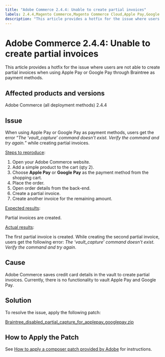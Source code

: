 ```yaml
---
title: "Adobe Commerce 2.4.4: Unable to create partial invoices"
labels: 2.4.4,Magento Commerce,Magento Commerce Cloud,Apple Pay,Google Pay,invoice,error,patches,troubleshooting,Adobe Commerce,cloud infrastructure,on-premises,vault capture
description: "This article provides a hotfix for the issue where users are not able to create partial invoices when using Apple Pay or Google Pay through Braintree as payment methods."
---
```


# Adobe Commerce 2.4.4: Unable to create partial invoices

This article provides a hotfix for the issue where users are not able to create partial invoices when using Apple Pay or Google Pay through Braintree as payment methods.

## Affected products and versions

Adobe Commerce (all deployment methods) 2.4.4

## Issue

When using Apple Pay or Google Pay as payment methods, users get the error “*The ‘vault_capture’ command doesn't exist. Verify the command and try again.*”  while creating partial invoices.

<u>Steps to reproduce</u>:

1. Open your Adobe Commerce website.
1. Add a simple product to the cart (qty 2).
1. Choose **Apple Pay** or **Google Pay** as the payment method from the shopping cart.
1. Place the order.
1. Open order details from the back-end.
1. Create a partial invoice.
1. Create another invoice for the remaining amount.

<u>Expected results</u>:

Partial invoices are created.

<u>Actual results</u>:

The first partial invoice is created. While creating the second partial invoice, users get the following error: *The ‘vault_capture’ command doesn't exist. Verify the command and try again*.

## Cause

Adobe Commerce saves credit card details in the vault to create partial invoices. Currently, there is no functionality to vault Apple Pay and Google Pay.

## Solution

To resolve the issue, apply the following patch:

[Braintree_disabled_partial_capture_for_applepay_googlepay.zip](assets/braintree-disabled-partial-capture-for-applepay-googlepay.zip)

## How to Apply the Patch

See [How to apply a composer patch provided by Adobe](https://support.magento.com/hc/en-us/articles/360028367731) for instructions. 

